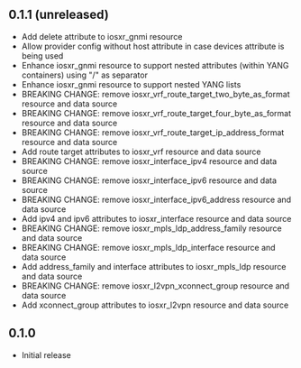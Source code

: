 ## 0.1.1 (unreleased)

- Add delete attribute to iosxr_gnmi resource
- Allow provider config without host attribute in case devices attribute is being used
- Enhance iosxr_gnmi resource to support nested attributes (within YANG containers) using "/" as separator
- Enhance iosxr_gnmi resource to support nested YANG lists
- BREAKING CHANGE: remove iosxr_vrf_route_target_two_byte_as_format resource and data source
- BREAKING CHANGE: remove iosxr_vrf_route_target_four_byte_as_format resource and data source
- BREAKING CHANGE: remove iosxr_vrf_route_target_ip_address_format resource and data source
- Add route target attributes to iosxr_vrf resource and data source
- BREAKING CHANGE: remove iosxr_interface_ipv4 resource and data source
- BREAKING CHANGE: remove iosxr_interface_ipv6 resource and data source
- BREAKING CHANGE: remove iosxr_interface_ipv6_address resource and data source
- Add ipv4 and ipv6 attributes to iosxr_interface resource and data source
- BREAKING CHANGE: remove iosxr_mpls_ldp_address_family resource and data source
- BREAKING CHANGE: remove iosxr_mpls_ldp_interface resource and data source
- Add address_family and interface attributes to iosxr_mpls_ldp resource and data source
- BREAKING CHANGE: remove iosxr_l2vpn_xconnect_group resource and data source
- Add xconnect_group attributes to iosxr_l2vpn resource and data source

## 0.1.0

- Initial release
